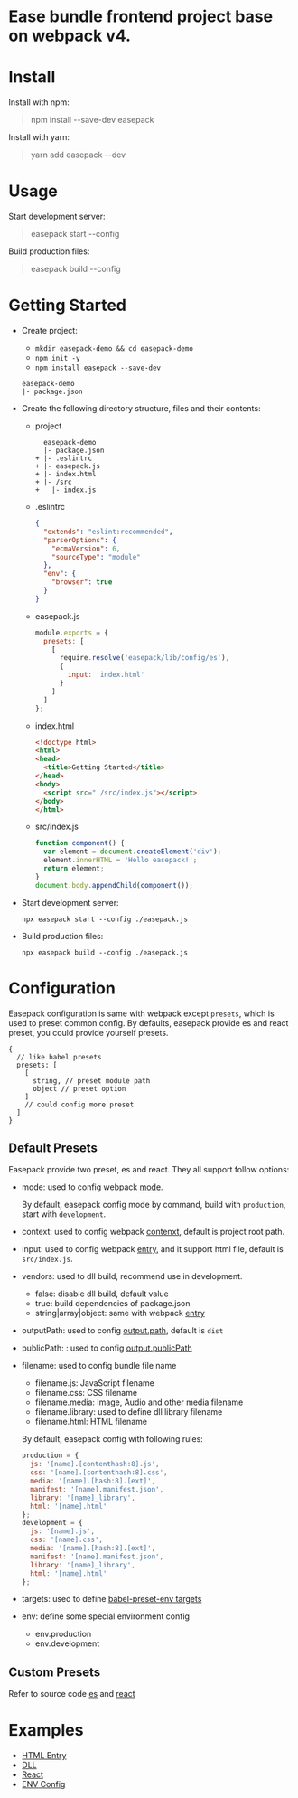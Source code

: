 Ease bundle frontend project base on webpack v4.
========

# Install
Install with npm:

> npm install --save-dev easepack

Install with yarn:

> yarn add easepack --dev

# Usage

Start development server:

> easepack start --config <configuration file path>

Build production files:

> easepack build --config <configuration file path>

# Getting Started
- Create project:

    - `mkdir easepack-demo && cd easepack-demo`
    - `npm init -y`
    - `npm install easepack --save-dev`

    ```
    easepack-demo
    |- package.json
    ```

- Create the following directory structure, files and their contents:

    - project

        ```
          easepack-demo
          |- package.json
        + |- .eslintrc
        + |- easepack.js
        + |- index.html
        + |- /src
        +   |- index.js
        ```

    - .eslintrc

        ```json
        {
          "extends": "eslint:recommended",
          "parserOptions": {
            "ecmaVersion": 6,
            "sourceType": "module"
          },
          "env": {
            "browser": true
          }
        }
        ```

    - easepack.js

        ```javascript
        module.exports = {
          presets: [
            [
              require.resolve('easepack/lib/config/es'),
              {
                input: 'index.html'
              }
            ]
          ]
        };
        ```

    - index.html

        ```html
        <!doctype html>
        <html>
        <head>
          <title>Getting Started</title>
        </head>
        <body>
          <script src="./src/index.js"></script>
        </body>
        </html>
        ```

    - src/index.js

        ```javascript
        function component() {
          var element = document.createElement('div');
          element.innerHTML = 'Hello easepack!';
          return element;
        }
        document.body.appendChild(component());
        ```

- Start development server:

    `npx easepack start --config ./easepack.js`

- Build production files:

    `npx easepack build --config ./easepack.js`

# Configuration

Easepack configuration is same with webpack except `presets`, which is used to preset common config. By defaults, easepack provide es and react preset, you could provide yourself presets.

```
{
  // like babel presets
  presets: [
    [
      string, // preset module path
      object // preset option
    ]
    // could config more preset
  ]
}
```

## Default Presets

Easepack provide two preset, es and react. They all support follow options:

- mode: used to config webpack [mode](https://webpack.js.org/concepts/mode).

    By default, easepack config mode by command, build with `production`, start with `development`.

- context: used to config webpack [contenxt](https://webpack.js.org/configuration/entry-context/#context), default is project root path.
- input: used to config webpack [entry](https://webpack.js.org/configuration/entry-context/#entry), and it support html file, default is `src/index.js`.
- vendors: used to dll build, recommend use in development. 

    - false: disable dll build, default value
    - true: build dependencies of package.json
    - string|array|object: same with webpack [entry](https://webpack.js.org/configuration/entry-context/#entry)

- outputPath: used to config [output.path](https://webpack.js.org/configuration/output/#output-path), default is `dist`
- publicPath: : used to config [output.publicPath](https://webpack.js.org/configuration/output/#output-publicpath)
- filename: used to config bundle file name

    - filename.js: JavaScript filename
    - filename.css: CSS filename
    - filename.media: Image, Audio and other media filename
    - filename.library: used to define dll library filename
    - filename.html: HTML filename

    By default, easepack config with following rules:

    ```javascript
    production = {
      js: '[name].[contenthash:8].js',
      css: '[name].[contenthash:8].css',
      media: '[name].[hash:8].[ext]',
      manifest: '[name].manifest.json',
      library: '[name]_library',
      html: '[name].html'
    };
    development = {
      js: '[name].js',
      css: '[name].css',
      media: '[name].[hash:8].[ext]',
      manifest: '[name].manifest.json',
      library: '[name]_library',
      html: '[name].html'
    };
    ```

- targets: used to define [babel-preset-env targets](https://babeljs.io/docs/plugins/preset-env/)
- env: define some special environment config

    - env.production
    - env.development

## Custom Presets

Refer to source code [es](./src/config/es.js) and [react](./src/config/react.js)

# Examples

- [HTML Entry](./examples/entry)
- [DLL](./examples/vendors)
- [React](./examples/react)
- [ENV Config](./examples/env)
